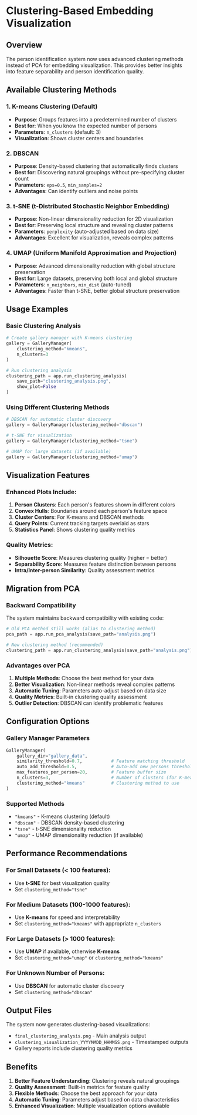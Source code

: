 # Clustering-Based Embedding Visualization

## Overview
The person identification system now uses advanced clustering methods instead of PCA for embedding visualization. This provides better insights into feature separability and person identification quality.

## Available Clustering Methods

### 1. K-means Clustering (Default)
- **Purpose**: Groups features into a predetermined number of clusters
- **Best for**: When you know the expected number of persons
- **Parameters**: `n_clusters` (default: 3)
- **Visualization**: Shows cluster centers and boundaries

### 2. DBSCAN
- **Purpose**: Density-based clustering that automatically finds clusters
- **Best for**: Discovering natural groupings without pre-specifying cluster count
- **Parameters**: `eps=0.5`, `min_samples=2`
- **Advantages**: Can identify outliers and noise points

### 3. t-SNE (t-Distributed Stochastic Neighbor Embedding)
- **Purpose**: Non-linear dimensionality reduction for 2D visualization
- **Best for**: Preserving local structure and revealing cluster patterns
- **Parameters**: `perplexity` (auto-adjusted based on data size)
- **Advantages**: Excellent for visualization, reveals complex patterns

### 4. UMAP (Uniform Manifold Approximation and Projection)
- **Purpose**: Advanced dimensionality reduction with global structure preservation
- **Best for**: Large datasets, preserving both local and global structure
- **Parameters**: `n_neighbors`, `min_dist` (auto-tuned)
- **Advantages**: Faster than t-SNE, better global structure preservation

## Usage Examples

### Basic Clustering Analysis
```python
# Create gallery manager with K-means clustering
gallery = GalleryManager(
    clustering_method="kmeans",
    n_clusters=3
)

# Run clustering analysis
clustering_path = app.run_clustering_analysis(
    save_path="clustering_analysis.png",
    show_plot=False
)
```

### Using Different Clustering Methods
```python
# DBSCAN for automatic cluster discovery
gallery = GalleryManager(clustering_method="dbscan")

# t-SNE for visualization
gallery = GalleryManager(clustering_method="tsne")

# UMAP for large datasets (if available)
gallery = GalleryManager(clustering_method="umap")
```

## Visualization Features

### Enhanced Plots Include:
1. **Person Clusters**: Each person's features shown in different colors
2. **Convex Hulls**: Boundaries around each person's feature space
3. **Cluster Centers**: For K-means and DBSCAN methods
4. **Query Points**: Current tracking targets overlaid as stars
5. **Statistics Panel**: Shows clustering quality metrics

### Quality Metrics:
- **Silhouette Score**: Measures clustering quality (higher = better)
- **Separability Score**: Measures feature distinction between persons
- **Intra/Inter-person Similarity**: Quality assessment metrics

## Migration from PCA

### Backward Compatibility
The system maintains backward compatibility with existing code:
```python
# Old PCA method still works (alias to clustering method)
pca_path = app.run_pca_analysis(save_path="analysis.png")

# New clustering method (recommended)
clustering_path = app.run_clustering_analysis(save_path="analysis.png")
```

### Advantages over PCA
1. **Multiple Methods**: Choose the best method for your data
2. **Better Visualization**: Non-linear methods reveal complex patterns
3. **Automatic Tuning**: Parameters auto-adjust based on data size
4. **Quality Metrics**: Built-in clustering quality assessment
5. **Outlier Detection**: DBSCAN can identify problematic features

## Configuration Options

### Gallery Manager Parameters
```python
GalleryManager(
    gallery_dir="gallery_data",
    similarity_threshold=0.7,           # Feature matching threshold
    auto_add_threshold=0.5,             # Auto-add new persons threshold
    max_features_per_person=20,         # Feature buffer size
    n_clusters=3,                       # Number of clusters (for K-means)
    clustering_method="kmeans"          # Clustering method to use
)
```

### Supported Methods
- `"kmeans"` - K-means clustering (default)
- `"dbscan"` - DBSCAN density-based clustering
- `"tsne"` - t-SNE dimensionality reduction
- `"umap"` - UMAP dimensionality reduction (if available)

## Performance Recommendations

### For Small Datasets (< 100 features):
- Use **t-SNE** for best visualization quality
- Set `clustering_method="tsne"`

### For Medium Datasets (100-1000 features):
- Use **K-means** for speed and interpretability
- Set `clustering_method="kmeans"` with appropriate `n_clusters`

### For Large Datasets (> 1000 features):
- Use **UMAP** if available, otherwise **K-means**
- Set `clustering_method="umap"` or `clustering_method="kmeans"`

### For Unknown Number of Persons:
- Use **DBSCAN** for automatic cluster discovery
- Set `clustering_method="dbscan"`

## Output Files

The system now generates clustering-based visualizations:
- `final_clustering_analysis.png` - Main analysis output
- `clustering_visualization_YYYYMMDD_HHMMSS.png` - Timestamped outputs
- Gallery reports include clustering quality metrics

## Benefits

1. **Better Feature Understanding**: Clustering reveals natural groupings
2. **Quality Assessment**: Built-in metrics for feature quality
3. **Flexible Methods**: Choose the best approach for your data
4. **Automatic Tuning**: Parameters adjust based on data characteristics
5. **Enhanced Visualization**: Multiple visualization options available
